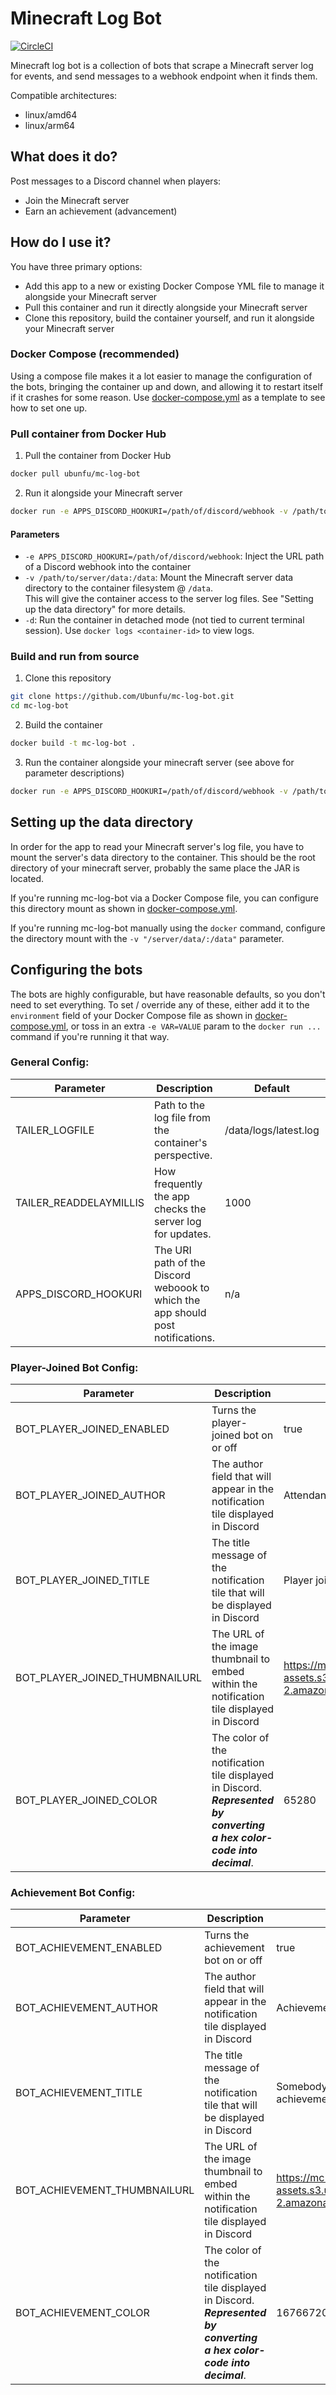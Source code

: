 # Minecraft Log Bot
[![CircleCI](https://circleci.com/gh/Ubunfu/mc-log-bot.svg?style=svg)](https://circleci.com/gh/Ubunfu/mc-log-bot)

Minecraft log bot is a collection of bots that scrape a Minecraft server log for events, and send messages to a webhook
endpoint when it finds them.

Compatible architectures: 
* linux/amd64
* linux/arm64

## What does it do?
Post messages to a Discord channel when players:
 * Join the Minecraft server
 * Earn an achievement (advancement)

## How do I use it?
You have three primary options:
* Add this app to a new or existing Docker Compose YML file to manage it alongside your Minecraft server
* Pull this container and run it directly alongside your Minecraft server
* Clone this repository, build the container yourself, and run it alongside your Minecraft server

### Docker Compose (recommended)
Using a compose file makes it a lot easier to manage the configuration of the bots, bringing the container up and down,
 and allowing it to restart itself if it crashes for some reason. Use [docker-compose.yml](docker-compose.yml) as a 
 template to see how to set one up.
 
### Pull container from Docker Hub
1. Pull the container from Docker Hub
```bash
docker pull ubunfu/mc-log-bot
```

2. Run it alongside your Minecraft server
```bash
docker run -e APPS_DISCORD_HOOKURI=/path/of/discord/webhook -v /path/to/server/data:/data -d ubunfu/mc-log-bot
```

#### Parameters
* `-e APPS_DISCORD_HOOKURI=/path/of/discord/webhook`: Inject the URL path of a Discord webhook into the container
* `-v /path/to/server/data:/data`: Mount the Minecraft server data directory to the container filesystem @ `/data`.  
    This will give the container access to the server log files. See "Setting up the data directory" for more details.
* `-d`: Run the container in detached mode (not tied to current terminal session).  Use `docker logs <container-id>` to 
    view logs.
    
### Build and run from source
1. Clone this repository
```bash
git clone https://github.com/Ubunfu/mc-log-bot.git
cd mc-log-bot
```

2. Build the container
```bash
docker build -t mc-log-bot .
```

3. Run the container alongside your minecraft server (see above for parameter descriptions)
```bash
docker run -e APPS_DISCORD_HOOKURI=/path/of/discord/webhook -v /path/to/server/data:/data -d ubunfu/mc-log-bot
```

## Setting up the data directory
In order for the app to read your Minecraft server's log file, you have to mount the server's data directory to the 
container.  This should be the root directory of your minecraft server, probably the same place the JAR is located.

If you're running mc-log-bot via a Docker Compose file, you can configure this directory mount as shown in 
[docker-compose.yml](docker-compose.yml).

If you're running mc-log-bot manually using the `docker` command, configure the directory mount with the 
`-v "/server/data/:/data"` parameter.  

## Configuring the bots
The bots are highly configurable, but have reasonable defaults, so you don't need to set everything.  To set / override 
any of these, either add it to the `environment` field of your Docker Compose file as shown in 
[docker-compose.yml](docker-compose.yml), or toss in an extra `-e VAR=VALUE` param to the `docker run ...` command if 
you're running it that way.  

### General Config:
|Parameter | Description | Default | Required? |
|---       |---          | ---     | --- |
| TAILER_LOGFILE | Path to the log file from the container's perspective. | /data/logs/latest.log | No |
| TAILER_READDELAYMILLIS | How frequently the app checks the server log for updates. | 1000 | No |
| APPS_DISCORD_HOOKURI | The URI path of the Discord weboook to which the app should post notifications. | n/a | Yes |

### Player-Joined Bot Config:
|Parameter | Description | Default | Required? |
|---       |---          | ---     | --- |
| BOT_PLAYER_JOINED_ENABLED | Turns the player-joined bot on or off | true | No |
| BOT_PLAYER_JOINED_AUTHOR | The author field that will appear in the notification tile displayed in Discord | Attendance Bot | No |
| BOT_PLAYER_JOINED_TITLE |  The title message of the notification tile that will be displayed in Discord | Player joined the server! | No |
| BOT_PLAYER_JOINED_THUMBNAILURL | The URL of the image thumbnail to embed within the notification tile displayed in Discord | https://mc-log-bot-assets.s3.us-east-2.amazonaws.com/pickaxe.png | No |
| BOT_PLAYER_JOINED_COLOR | The color of the notification tile displayed in Discord. ***Represented by converting a hex color-code into decimal***. | 65280 | No |

### Achievement Bot Config:
|Parameter | Description | Default | Required? |
|---       |---          | ---     | --- |
| BOT_ACHIEVEMENT_ENABLED | Turns the achievement bot on or off | true | No |
| BOT_ACHIEVEMENT_AUTHOR | The author field that will appear in the notification tile displayed in Discord | Achievement Bot | No |
| BOT_ACHIEVEMENT_TITLE |  The title message of the notification tile that will be displayed in Discord | Somebody earned an achievement! | No |
| BOT_ACHIEVEMENT_THUMBNAILURL | The URL of the image thumbnail to embed within the notification tile displayed in Discord | https://mc-log-bot-assets.s3.us-east-2.amazonaws.com/trophy.png | No |
| BOT_ACHIEVEMENT_COLOR | The color of the notification tile displayed in Discord. ***Represented by converting a hex color-code into decimal***. | 16766720 | No |
